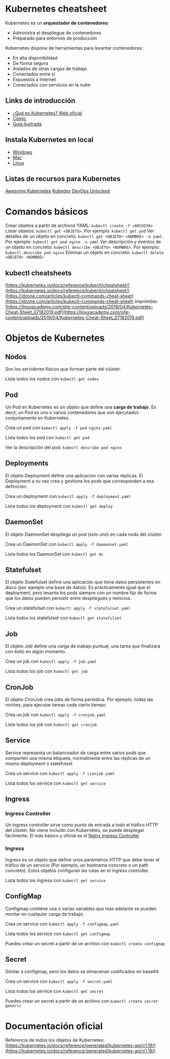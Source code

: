 # Kubernetes cheatsheet

Kubernetes es un **orquestador de contenedores**:

- Administra el despliegue de contenedores
- Preparado para entornos de producción

Kubernetes dispone de herramientas para levantar contenedores:

- En alta disponibilidad
- De forma segura
- Aislados de otras cargas de trabajo
- Conectados entre sí
- Expuestos a Internet
- Conectados con servicios en la nube

## Links de introducción

- [¿Qué es Kubernetes? Web oficial](https://kubernetes.io/es/docs/concepts/overview/what-is-kubernetes/)
- [Cómic](https://cloud.google.com/kubernetes-engine/kubernetes-comic)
- [Guía ilustrada](https://www.cncf.io/wp-content/uploads/2020/08/The-Illustrated-Childrens-Guide-to-Kubernetes.pdf)

## Instala Kubernetes en local
- [Windows](https://docs.docker.com/docker-for-windows/#kubernetes)
- [Mac](https://docs.docker.com/docker-for-mac/#kubernetes)
- [Linux](https://microk8s.io/)


## Listas de recursos para Kubernetes
[Awesome Kubernetes](https://github.com/ramitsurana/awesome-kubernetes)
[Kubedex](https://kubedex.com/)
[DevOps Unlocked](https://devopsunlocked.com/kubernetes-curated-list-of-tools-and-resources/)


# Comandos básicos
Crear objetos a partir de archivos YAML: `kubectl create -f <ARCHIVO>`
Listar objetos: `kubectl get <OBJETO>`. Por ejemplo: `kubectl get pod`
Ver detalles de un objeto en concreto: `kubectl get <OBJETO> <NOMBRE> -o yaml`. Por ejemplo: `kubectl get pod nginx -o yaml`
Ver descripción y eventos de un objeto en concreto: `kubectl describe <OBJETO> <NOMBRE>`. Por ejemplo: `kubectl describe pod nginx`
Eliminar un objeto en concreto: `kubectl delete <OBJETO> <NOMBRE>`

## kubectl cheatsheets
[https://kubernetes.io/docs/reference/kubectl/cheatsheet/](https://kubernetes.io/docs/reference/kubectl/cheatsheet/)
[https://dzone.com/articles/kubectl-commands-cheat-sheet](https://dzone.com/articles/kubectl-commands-cheat-sheet)
Imprimible: [https://linuxacademy.com/site-content/uploads/2019/04/Kubernetes-Cheat-Sheet_07182019.pdf](https://linuxacademy.com/site-content/uploads/2019/04/Kubernetes-Cheat-Sheet_07182019.pdf)


# Objetos de Kubernetes
## Nodos
Son los servidores físicos que forman parte del clúster.

Lista todos los nodos con `kubectl get nodes`

## Pod
Un Pod en Kubernetes es un objeto que define una **carga de trabajo**. Es decir, un Pod es uno o varios contenedores que son ejecutados conjuntamente en Kubernetes.

Crea un pod con `kubectl apply -f pod-nginx.yaml`

Lista todos los pod con `kubectl get pod`

Ver la descripción del pod:  `kubectl describe pod nginx`

## Deployments
El objeto Deployment define una aplicación con varias réplicas. El Deployment a su vez crea y gestiona los pods que corresponden a esa definición.

Crea un deployment con `kubectl apply -f deployment.yaml`

Lista todos los deployment con `kubectl get deploy`

## DaemonSet
El objeto DaemonSet despliega un pod (solo uno) en cada nodo del clúster

Crea un DaemonSet con `kubectl apply -f daemonset.yaml`

Lista todos los DaemonSet con `kubectl get ds`

## Statefulset
El objeto Statefulset define una aplicación que tiene datos persistentes en disco (por ejemplo una base de datos). Es prácticamente igual que el deployment, pero levanta los pods siempre con un nombre fijo de forma que los datos pueden persistir entre despliegues y reinicios.

Crea un statefulset con `kubectl apply -f statefulset.yaml`

Lista todos los statefulset con `kubectl get statefulset`

## Job
El objeto Job define una carga de trabajo puntual, una tarea que finalizará con éxito en algún momento.

Crea un job con `kubectl apply -f job.yaml`

Lista todos los job con `kubectl get job`

## CronJob
El objeto CronJob crea jobs de forma periódica. Por ejemplo, todas las noches, para ejecutar tareas cada cierto tiempo

Crea un job con `kubectl apply -f cronjob.yaml`

Lista todos los job con `kubectl get cronjob`

## Service
Service representa un balanceador de carga entre varios pods que comparten una misma etiqueta, normalmente entre las réplicas de un mismo deployment o statefulset

Crea un service con `kubectl apply -f cronjob.yaml`

Lista todos los service con `kubectl get service`

## Ingress
### Ingress Controller
Un ingress controller sirve como punto de entrada a todo el tráfico HTTP del clúster. No viene incluido con Kubernetes, se puede desplegar fácilmente. El más básico y oficial es el [Nginx Ingress Controller](https://kubernetes.github.io/ingress-nginx/)

### Ingress
Ingress es un objeto que define unos parámetros HTTP que debe tener el tráfico de un servicio (Por ejemplo, un hostname concreto o un path concreto). Estos objetos configuran las rutas en el ingress controller.

Lista todos los ingress con `kubectl get service`

## ConfigMap
Configmap contiene una o varias variables que más adelante se pueden montar en cualquier carga de trabajo.


Crea un service con `kubectl apply -f configmap.yaml`

Lista todos los service con `kubectl get configmap`

Puedes crear un secret a partir de un archivo con `kubectl create configmap`


## Secret
Similar a configmap, pero los datos se almacenan codificados en base64

Crea un service con `kubectl apply -f secret.yaml`

Lista todos los service con `kubectl get secret`

Puedes crear un secret a partir de un archivo con `kubectl create secret generic`

# Documentación oficial
Referencia de todos los objetos de Kubernetes: [https://kubernetes.io/docs/reference/generated/kubernetes-api/v1.19/](https://kubernetes.io/docs/reference/generated/kubernetes-api/v1.19/)